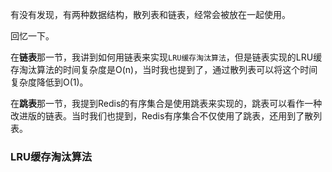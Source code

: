 有没有发现，有两种数据结构，散列表和链表，经常会被放在一起使用。

回忆一下。

在**链表**那一节，我讲到如何用链表来实现`LRU缓存淘汰算法`，但是链表实现的LRU缓存淘汰算法的时间复杂度是O(n)，当时我也提到了，通过散列表可以将这个时间复杂度降低到O(1)。

在**跳表**那一节，我提到Redis的有序集合是使用跳表来实现的，跳表可以看作一种改进版的链表。当时我们也提到，Redis有序集合不仅使用了跳表，还用到了散列表。


### LRU缓存淘汰算法
















